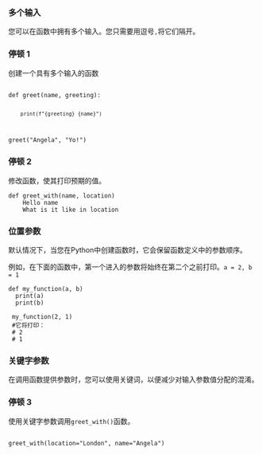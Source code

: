 ### 多个输入
您可以在函数中拥有多个输入。您只需要用逗号`,`将它们隔开。

### 停顿 1
创建一个具有多个输入的函数

<div class="hint">
  <code>
def greet(name, greeting):

    ____print(f"{greeting} {name}")
    
greet("Angela", "Yo!")
</code>
</div>

### 停顿 2
修改函数，使其打印预期的值。
```
def greet_with(name, location)
    Hello name
    What is it like in location
```

### 位置参数
默认情况下，当您在Python中创建函数时，它会保留函数定义中的参数顺序。

例如，在下面的函数中，第一个进入的参数将始终在第二个之前打印。`a = 2, b = 1`

```
def my_function(a, b)
  print(a)
  print(b)
  
 my_function(2, 1)
 #它将打印：
 # 2
 # 1
```

### 关键字参数
在调用函数提供参数时，您可以使用关键词，以便减少对输入参数值分配的混淆。

### 停顿 3
使用关键字参数调用`greet_with()`函数。

<div class="hint">
  <code>
greet_with(location="London", name="Angela")
</code>
</div>